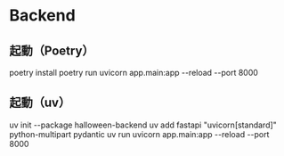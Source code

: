 # Backend
## 起動（Poetry）
poetry install
poetry run uvicorn app.main:app --reload --port 8000

## 起動（uv）
uv init --package halloween-backend
uv add fastapi "uvicorn[standard]" python-multipart pydantic
uv run uvicorn app.main:app --reload --port 8000

